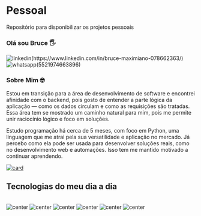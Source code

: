# Pessoal
Repositório para disponibilizar os projetos pessoais
### Olá sou Bruce 🖐
![linkedin(https://www.linkedin.com/in/bruce-maximiano-078662363/)](https://img.shields.io/badge/LinkedIn-0077B5?style=for-the-badge&logo=linkedin&logoColor=white)
![whatsapp(5521974663896)](https://img.shields.io/badge/WhatsApp-25D366?style=for-the-badge&logo=whatsapp&logoColor=white)

### Sobre Mim 🤓
Estou em transição para a área de desenvolvimento de software e encontrei afinidade com o backend, pois gosto de entender a parte lógica da aplicação — como os dados circulam e como as requisições são tratadas. Essa área tem se mostrado um caminho natural para mim, pois me permite unir raciocínio lógico e foco em soluções.

Estudo programação há cerca de 5 meses, com foco em Python, uma linguagem que me atrai pela sua versatilidade e aplicação no mercado. Já percebo como ela pode ser usada para desenvolver soluções reais, como no desenvolvimento web e automações. Isso tem me mantido motivado a continuar aprendendo.



[![card](https://github-readme-stats.vercel.app/api?username=brucemaxx&theme=tokyonight&show_icons=true)](https://github.com/anuraghazra/github-readme-stats)


##
## Tecnologias do meu dia a dia

<div style="display: inline_block"><br/>
    <img alt="center" alt="python" src="https://img.shields.io/badge/Python-14354C?style=for-the-badge&logo=python&logoColor=white"/>
    <img alt="center" alt="htlm5" src="https://img.shields.io/badge/HTML5-E34F26?style=for-the-badge&logo=html5&logoColor=white"/>
    <img alt="center" alt="css3" src="https://img.shields.io/badge/CSS3-1572B6?style=for-the-badge&logo=css3&logoColor=white"/>
    <img alt="center" alt="javascript" src="https://img.shields.io/badge/JavaScript-F7DF1E?style=for-the-badge&logo=javascript&logoColor=black"/>
    <img alt="center" alt="django" src="https://img.shields.io/badge/Django-092E20?style=for-the-badge&logo=django&logoColor=white"/>
    <img alt="center" alt="react" src="https://img.shields.io/badge/React-20232A?style=for-the-badge&logo=react&logoColor=61DAFB"/>

</div>